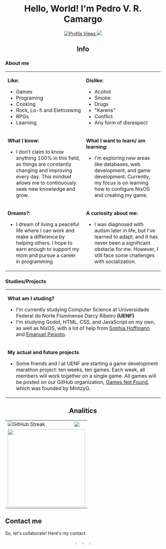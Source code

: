 <h1 align="center">Hello, World! I'm Pedro V. R. Camargo</h1>
<div class="relevance" align="center">
	<a href="https://github.com/GekOrdep">
		<img src="https://komarev.com/ghpvc/?username=GekOrdep&color=blue&style=for-the-badge" alt="Profile Views"/>
		<img loading="lazy" src="http://img.shields.io/static/v1?label=STATUS&message=EM%20DESENVOLVIMENTO&color=GREEN&style=for-the-badge"/>
	</a>
</div>
<h2 align="center">Info</h2>
<div class="info">
	<h3>About me</h3>
	<table class="aboutme" >
		<tr>
			<td>                    
				<p><strong>Like:</strong></p>
				<ul class="like">
					<li>Games</li>
					<li>Programing</li>
					<li>Cooking</li>
					<li>Rock, Lo-fi and Eletroswing</li>
					<li>RPGs</li>
					<li>Learning</li>
				</ul>
			</td>
			<td>
				<p><strong>Dislike:</strong></p>
				<ul class="dislike">
					<li>Acohol</li>
					<li>Smoke</li>
					<li>Drugs</li>
					<li>"Karens"</li>
					<li>Conflict</li>
					<li>Any form of disrespect</li>
				</ul>
			</td>
		</tr>
		<tr>
			<td>
				<p><strong>What I know:</strong></p>
				<ul>
					<li>I don’t claim to know anything 100% in this field, as things are constantly changing and improving every day. This mindset allows me to continuously seek new knowledge and grow.</li>
				</ul>
			</td>
			<td>
				<p><strong>What I want to learn/ am learning:</strong></p>
				<ul>
					<li>I'm exploring new areas like databases, web development, and game development. Currently, my focus is on learning how to configure NixOS and creating my game.</li>
				</ul>
			</td>
		</tr>
		<tr>
			<td>
				<p><strong>Dreams?:</strong></p>
				<ul>
					<li>I dream of living a peaceful life where I can work and make a difference by helping others. I hope to earn enough to support my mom and pursue a career in programming</li>
				</ul>
			</td>
			<td>
				<p><strong>A curiosity about me:</strong></p>
				<ul>
					<li>I was diagnosed with autism later in life, but I've learned to adapt, and it has never been a significant obstacle for me. However, I still face some challenges with socialization.</li>
				</ul>
			</td>
		</tr>
	</table>
	<h3>Studies/Projects</h3>
	<table>
		<tr>
			<td>
				<p><strong>What am I studing?</strong></p>
				<ul>
					<li>I'm currently studying Computer Science at Universidade Federal do Norte Fluminense Darcy Ribeiro <strong>(UENF)</strong></li>
					<li>I'm studying Godot, HTML, CSS, and JavaScript on my own, as well as NixOS, with a lot of help from <a href='https://github.com/MintzyG'>Sophia Hoffmann</a> and <a href='https://github.com/EmanuelPeixoto'>Emanuel Peixoto</a>.</li>
				</ul>
			</td>
		</tr>
		<tr>
			<td>
				<p><strong>My actual and future projects</strong></p>
				<ul>
					<li>Some friends and I at UENF are starting a game development marathon project: ten weeks, ten games. Each week, all members will work together on a single game. All games will be posted on our GitHub organization, <a href='https://github.com/GamesNotFound'>Games Not Found</a>, which was founded by MintzyG.</li>
				</ul>
			</td>
		</tr>
	</table>
<div align="center">
<h2>Analitics</h2>
<table>
	<tr>
		<td>
			<img  src="https://streak-stats.demolab.com?user=GekOrdep&theme=tokyonight&border_radius=10&date_format=j%20M%5B%20Y%5D&exclude_days=Sun%2CSat&card_width=500&ring=6DEB89&fire=6DEB89" alt="GitHub Streak">
		</td>
		<td>
			<img align="center" src="https://github-readme-stats.vercel.app/api?username=GekOrdep&show_icons=true&theme=tokyonight">
		</td>
	</tr>
	<tr>
		<td colspan="2">
			<img align="center" src="https://github-readme-stats.vercel.app/api/top-langs/?username=GekOrdep&langs_count=10&layout=compact&theme=tokyonight&hide=tex" height="250" >
		</td>
	</tr>
</table>
</div>
<h2>Contact me</h2>
<p>So, let's collaborate! Here's my contact.</p>
<div align="center">
	<a href="https://steamcommunity.com/id/GekOrdep/"><img src="https://upload.wikimedia.org/wikipedia/commons/8/83/Steam_icon_logo.svg" width="3.5%"></a>
	<a href="https://www.linkedin.com/in/pedro-víctor-rocha-camargo-38424715b/"><img src="https://img.icons8.com/color/48/000000/linkedin.png" width="3.5%"></a>
	<a href="mailto:gekordep@gmail.com"><img src="https://img.icons8.com/fluent/48/000000/gmail.png" width="3.5%"></a>
</div>
